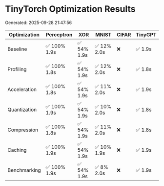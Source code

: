 # TinyTorch Optimization Results

Generated: 2025-09-28 21:47:56

| Optimization | Perceptron | XOR | MNIST | CIFAR | TinyGPT |
|-------------|------------|-----|-------|-------|--------|
| Baseline    | ✅ 100% 1.9s | ✅ 54% 1.9s | ✅ 12% 2.0s | ❌          | ✅ 1.9s     |
| Profiling   | ✅ 100% 1.8s | ✅ 54% 1.9s | ✅ 12% 2.0s | ❌          | ✅ 1.8s     |
| Acceleration | ✅ 100% 1.8s | ✅ 54% 1.9s | ✅ 11% 2.0s | ❌          | ✅ 1.9s     |
| Quantization | ✅ 100% 1.9s | ✅ 54% 1.9s | ✅ 10% 2.0s | ❌          | ✅ 1.8s     |
| Compression | ✅ 100% 1.8s | ✅ 54% 1.9s | ✅ 11% 2.0s | ❌          | ✅ 1.8s     |
| Caching     | ✅ 100% 1.9s | ✅ 54% 1.9s | ✅ 10% 1.9s | ❌          | ✅ 1.9s     |
| Benchmarking | ✅ 100% 1.9s | ✅ 54% 1.9s | ✅ 8% 2.0s  | ❌          | ✅ 1.9s     |
